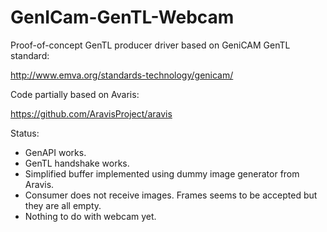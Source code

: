 # GenICam-GenTL-Webcam

Proof-of-concept GenTL producer driver based on GeniCAM GenTL standard:

http://www.emva.org/standards-technology/genicam/

Code partially based on Avaris:

https://github.com/AravisProject/aravis

Status:

* GenAPI works.
* GenTL handshake works.
* Simplified buffer implemented using dummy image generator from Aravis.
* Consumer does not receive images. Frames seems to be accepted but they are all empty.
* Nothing to do with webcam yet.